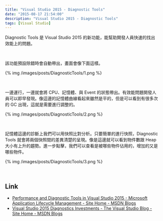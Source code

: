 ```yaml
---
title: "Visual Studio 2015 - Diagnostic Tools"
date: "2015-08-17 21:54:00"
description: "Visual Studio 2015 - Diagnostic Tools"
tags: [Visual Studio]
---
```



Diagnostic Tools 是 Visual Studio 2015 的新功能，能幫助開發人員快速的找出效能上的問題。  

<!-- More -->

<br/>


該功能預設除錯時會自動帶出，畫面會像下面這樣。  


{% img /images/posts/DiagnosticTools/1.png %}

<br/>



一邊運行，一邊就會將 CPU、記憶體、與 Event 的狀態帶出。有效能問題開發人員可以即早發現。像這邊的記憶體曲線看起來雖然是平的，但是可以看到有很多次的 GC 出現，這就是需要進行調整的。    

{% img /images/posts/DiagnosticTools/2.png %}

<br/>


記憶體這邊的診斷上我們可以用快照比對分析。只要簡單的進行快照，Diagnostic Tools 就會將兩個快照間的差異清楚的呈現。像是這邊就可以看到物件數跟 Heap 大小有上升的趨勢。進一步點擊，我們可以查看是被哪些物件佔用的，增加的又是哪些物件。   

{% img /images/posts/DiagnosticTools/3.png %}

<br/>

Link
----
* [Performance and Diagnostic Tools in Visual Studio 2015 - Microsoft Application Lifecycle Management - Site Home - MSDN Blogs](http://blogs.msdn.com/b/visualstudioalm/archive/2015/07/20/performance-and-diagnostic-tools-in-visual-studio-2015.aspx)
* [Visual Studio 2015 Diagnostics Investments - The Visual Studio Blog - Site Home - MSDN Blogs](http://blogs.msdn.com/b/visualstudio/archive/2015/07/23/visual-studio-2015-diagnostics-investments.aspx)
